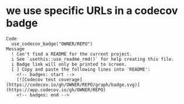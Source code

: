# we use specific URLs in a codecov badge

    Code
      use_codecov_badge("OWNER/REPO")
    Message
      ! Can't find a README for the current project.
      i See `usethis::use_readme_rmd()` for help creating this file.
      i Badge link will only be printed to screen.
      [ ] Copy and paste the following lines into 'README':
        <!-- badges: start -->
        [![Codecov test coverage](https://codecov.io/gh/OWNER/REPO/graph/badge.svg)](https://app.codecov.io/gh/OWNER/REPO)
        <!-- badges: end -->

